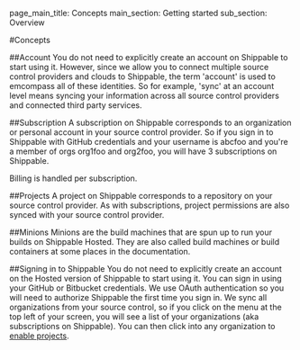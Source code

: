 page_main_title: Concepts
main_section: Getting started
sub_section: Overview

#Concepts

##Account
You do not need to explicitly create an account on Shippable to start using it. However, since we allow you to connect multiple source control providers and clouds to Shippable, the term 'account' is used to emcompass all of these identities. So for example, 'sync' at an account level means syncing your information across all source control providers and connected third party services.

##Subscription
A subscription on Shippable corresponds to an organization or personal account in your source control provider. So if you sign in to Shippable with GitHub credentials and your username is abcfoo and you're a member of orgs org1foo and org2foo, you will have 3 subscriptions on Shippable.

Billing is handled per subscription.

##Projects
A project on Shippable corresponds to a repository on your source control provider. As with subscriptions, project permissions are also synced with your source control provider.

##Minions
Minions are the build machines that are spun up to run your builds on Shippable Hosted. They are also called build machines or build containers at some places in the documentation.

##Signing in to Shippable
You do not need to explicitly create an account on the Hosted version of Shippable to start using it. You can sign in using your GitHub or Bitbucket credentials. We use OAuth authentication so you will need to authorize Shippable the first time you sign in. We sync all organizations from your source control, so if you click on the <i class="fa fa-bars" aria-hidden="true"></i> menu at the top left of your screen, you will see a list of your organizations (aka subscriptions on Shippable). You can then click into any organization to [enable projects](/ci-sample/#3-enable-the-project).
